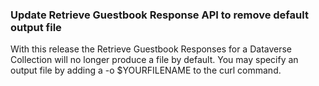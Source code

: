 ### Update Retrieve Guestbook Response API to remove default output file

With this release the Retrieve Guestbook Responses for a Dataverse Collection will no longer produce a file by default. You may specify an output file by adding a -o $YOURFILENAME to the curl command.
